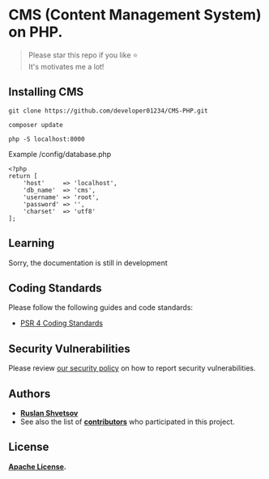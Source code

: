 # CMS (Content Management System) on PHP.

> Please star this repo if you like ⭐ <br>
> It's motivates me a lot!

## Installing CMS

```
git clone https://github.com/developer01234/CMS-PHP.git

composer update

php -S localhost:8000
```

Example /config/database.php

```
<?php
return [
    'host'     => 'localhost',
    'db_name'  => 'cms',
    'username' => 'root',
    'password' => '',
    'charset'  => 'utf8'
];
```

## Learning

Sorry, the documentation is still in development

## Coding Standards

Please follow the following guides and code standards:

- [PSR 4 Coding Standards](https://github.com/php-fig/fig-standards/blob/master/accepted/PSR-4-autoloader.md)

## Security Vulnerabilities

Please review [our security policy](https://github.com/developer01234/CMS-PHP/tree/main) on how to report security vulnerabilities.

## Authors

- **[Ruslan Shvetsov](https://github.com/developer01234)**
- See also the list of **[contributors](https://github.com/developer01234/CMS-PHP/graphs/contributors)** who participated in this project.

## License

**[Apache License](LICENSE).**
